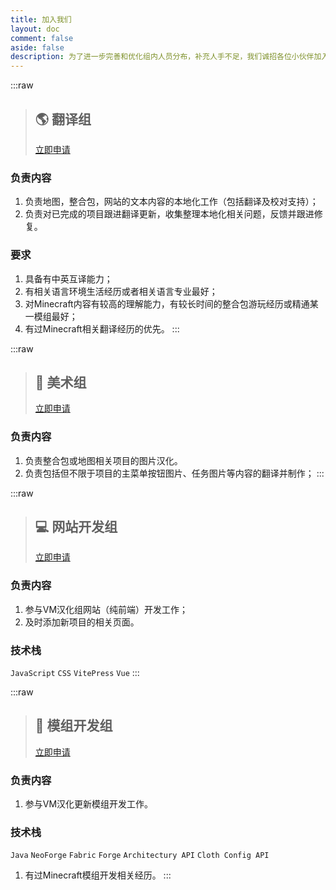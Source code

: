```yaml
---
title: 加入我们
layout: doc
comment: false
aside: false
description: 为了进一步完善和优化组内人员分布，补充人手不足，我们诚招各位小伙伴加入我们一起参与贡献。汉化组的翻译成果完全免费。或者如果您有任何其他有任何好的想法或者设计，也欢迎加入我们一起实现。
---
```


:::raw

> ## 🌎 翻译组
>
> [立即申请](https://qm.qq.com/q/WU5GGJhJeu)

### 负责内容

1. 负责地图，整合包，网站的文本内容的本地化工作（包括翻译及校对支持）；
2. 负责对已完成的项目跟进翻译更新，收集整理本地化相关问题，反馈并跟进修复。

### 要求

1. 具备有中英互译能力；
2. 有相关语言环境生活经历或者相关语言专业最好；
3. 对Minecraft内容有较高的理解能力，有较长时间的整合包游玩经历或精通某一模组最好；
4. 有过Minecraft相关翻译经历的优先。
:::

:::raw

> ## 🎨 美术组
>
> [立即申请](https://qm.qq.com/q/WU5GGJhJeu)

### 负责内容

1. 负责整合包或地图相关项目的图片汉化。
2. 负责包括但不限于项目的主菜单按钮图片、任务图片等内容的翻译并制作；
:::

:::raw

> ## 💻 网站开发组
>
> [立即申请](https://qm.qq.com/q/8GXsAWrzyM)

### 负责内容

1. 参与VM汉化组网站（纯前端）开发工作；
2. 及时添加新项目的相关页面。

### 技术栈

`JavaScript` `CSS` `VitePress` `Vue`
:::

:::raw

> ## 🔔 模组开发组
>
> [立即申请](https://qm.qq.com/q/8GXsAWrzyM)

### 负责内容

1. 参与VM汉化更新模组开发工作。

### 技术栈

`Java` `NeoForge` `Fabric` `Forge` `Architectury API` `Cloth Config API`

1. 有过Minecraft模组开发相关经历。
:::

<style scoped>
@import '../components/links/Join.css';
</style>


